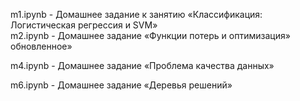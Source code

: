 
m1.ipynb - Домашнее задание к занятию «Классификация: Логистическая регрессия и SVM»<br>
m2.ipynb - Домашнее задание «Функции потерь и оптимизация» обновленное»<br>

m4.ipynb - Домашнее задание «Проблема качества данных»<br>

m6.ipynb - Домашнее задание «Деревья решений»<br>

